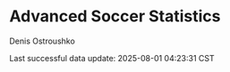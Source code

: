# Advanced Soccer Statistics
Denis Ostroushko

<!-- gfm -->

Last successful data update: 2025-08-01 04:23:31 CST
